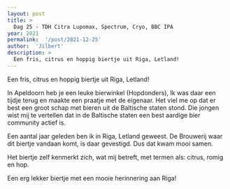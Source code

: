 ```yaml
---
layout: post
title: >
  Dag 25 - TDH Citra Lupomax, Spectrum, Cryo, BBC IPA
year: 2021
permalink:  '/post/2021-12-25'
author:  'Jilbert'
description: >
  Een fris, citrus en hoppig biertje uit Riga, Letland!
---
```

<p class='intro'><span class='dropcap'>E</span>en fris, citrus en hoppig biertje uit Riga, Letland!</p>

In Apeldoorn heb je een leuke bierwinkel (Hopdonders), Ik was daar een tijdje terug en maakte een praatje met de eigenaar. Het viel me op dat er best een groot schap met bieren uit de Baltische staten stond. Die jongen wist mij te vertellen dat in de Baltische staten een best aardige bier community actief is.

Een aantal jaar geleden ben ik in Riga, Letland geweest. De Brouwerij waar dit biertje vandaan komt, is daar gevestigd. Dus dat kwam mooi samen.

Het biertje zelf kenmerkt zich, wat mij betreft, met termen als: citrus, romig en hop.

Een erg lekker biertje met een mooie herinnering aan Riga!


